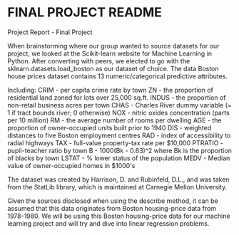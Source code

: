 # FINAL PROJECT README 

Project Report - Final Project
 
When brainstorming where our group wanted to source datasets for our project, we looked at the Scikit-learn website for Machine Learning in Python. 
After converting with peers, we elected to go with the sklearn.datasets.load_boston as our dataset of choice. The data Boston house prices dataset contains 13 numeric/categorical predictive attributes. 
 
Including:
CRIM - per capita crime rate by town
ZN - the proportion of residential land zoned for lots over 25,000 sq.ft.
INDUS - the proportion of non-retail business acres per town
CHAS - Charles River dummy variable (= 1 if tract bounds river; 0 otherwise)
NOX - nitric oxides concentration (parts per 10 million)
RM - the average number of rooms per dwelling
AGE - the proportion of owner-occupied units built prior to 1940
DIS - weighted distances to five Boston employment centres
RAD - index of accessibility to radial highways
TAX - full-value property-tax rate per $10,000
PTRATIO - pupil-teacher ratio by town
B - 1000(Bk - 0.63)^2 where Bk is the proportion of blacks by town
LSTAT - % lower status of the population
MEDV - Median value of owner-occupied homes in $1000's
 
The dataset was created by Harrison, D. and Rubinfeld, D.L., and was taken from the StatLib library, which is maintained at Carnegie Mellon University. 
 
Given the sources disclosed when using the describe method, it can be assumed that this data originates from Boston housing-price data from 1978-1980. We will be using this Boston housing-price data for our machine learning project and will try and dive into linear regression problems.  
